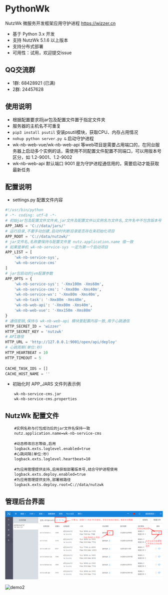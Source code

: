 # PythonWk
NutzWk 微服务开发框架应用守护进程 https://wizzer.cn

* 基于 Python 3.x 开发
* 支持 NutzWk 5.1.6 以上版本
* 支持分布式部署
* 可用性：试用，欢迎提交issue

## QQ交流群
* 1群: 68428921 (已满)
* 2群: 24457628


## 使用说明

* 根据配置要求将jar包及配置文件置于指定文件夹
* 服务器的主机名不可重复
* `pip3 install psutil` 安装psutil模块，获取CPU、内存占用情况
* `nohup python server.py &` 启动守护进程
* wk-nb-web-vue/wk-nb-web-api 等web项目是需要占用端口的，在同台服务器上启动多个实例的话，需使用不同配置文件配置不同端口，可以用版本号区分，如 1.2-9001、1.2-9002
* wk-nb-web-api 默认端口 9001 是为守护进程通信用的，需要启动才能获取最新任务

## 配置说明

* settings.py 配置文件内容
```python
#!/usr/bin/python
# -*- coding: utf-8 -*-
# 初始jar包及配置文件文件夹,jar文件及配置文件以实例名为文件名,文件名中不包含版本号
APP_JARS = 'C://data/jars/'
# 运行目录,不要手动创建,启动时判断目录是否存在来初始化项目
APP_ROOT = 'C://data/nutzwk/'
# jar文件名,名称要保持与配置文件里 nutz.application.name 值一致
# 如果是单机 wk-nb-service-sys 一定为第一个启动项目
APP_LIST = [
    'wk-nb-service-sys',
    'wk-nb-service-cms'
]
# jar包启动的jvm配置参数
APP_OPTS = {
    'wk-nb-service-sys': '-Xmx100m -Xms60m',
    'wk-nb-service-cms': '-Xmx80m -Xms40m',
    'wk-nb-service-wx': '-Xmx80m -Xms40m',
    'wk-nb-task': '-Xmx80m -Xms40m',
    'wk-nb-web-api': '-Xmx80m -Xms40m',
    'wk-nb-web-vue': '-Xmx150m -Xms80m'
}
# 通信密钥,保持与 wk-nb-web-api 模块里配置内容一致,用于心跳通信
HTTP_SECRET_ID = 'wizzer'
HTTP_SECRET_KEY = 'nutzwk'
# API路径
HTTP_URL = 'http://127.0.0.1:9001/open/api/deploy'
# 心跳周期(单位:秒)
HTTP_HEARTBEAT = 10
HTTP_TIMEOUT = 5

CACHE_TASK_IDS = []
CACHE_HOST_NAME = ''
```
* 初始化时 APP_JARS 文件列表示例
```text
    wk-nb-service-cms.jar
    wk-nb-service-cms.properties
```

## NutzWk 配置文件

```text
    #实例名称与打包成功后的jar文件名保持一致
    nutz.application.name=wk-nb-service-cms
    
    #动态修改日志等级,启用
    logback.exts.loglevel.enabled=true
    #心跳间隔(单位:秒)
    logback.exts.loglevel.heartbeat=10
    
    #为应用管理提供支持,启用获取部署版本号,结合守护进程使用
    logback.exts.deploy.enabled=true
    #为应用管理提供支持,部署根路径
    logback.exts.deploy.root=C://data/nutzwk
```

## 管理后台界面

![demo1](demo1.png)


![demo2](demo2.png)